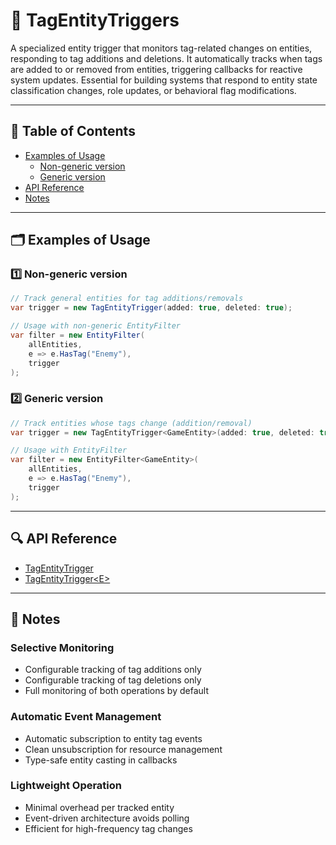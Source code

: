 # 🧩 TagEntityTriggers

A specialized entity trigger that monitors tag-related changes on entities, responding to tag additions and deletions.
It automatically tracks when tags are added to or removed from entities, triggering
callbacks for reactive system updates. Essential for building systems that respond to entity state classification
changes, role updates, or behavioral flag modifications.

---

## 📑 Table of Contents

- [Examples of Usage](#-examples-of-usage)
    - [Non-generic version](#ex1)
    - [Generic version](#ex2)
- [API Reference](#-api-reference)
- [Notes](#-notes)

---

## 🗂 Examples of Usage

<div id="ex1"></div>

### 1️⃣ Non-generic version

```csharp
// Track general entities for tag additions/removals
var trigger = new TagEntityTrigger(added: true, deleted: true);

// Usage with non-generic EntityFilter
var filter = new EntityFilter(
    allEntities,
    e => e.HasTag("Enemy"),
    trigger
);
```

<div id="ex2"></div>

### 2️⃣ Generic version

```csharp
// Track entities whose tags change (addition/removal)
var trigger = new TagEntityTrigger<GameEntity>(added: true, deleted: true);

// Usage with EntityFilter
var filter = new EntityFilter<GameEntity>(
    allEntities,
    e => e.HasTag("Enemy"),
    trigger
);
```

---

## 🔍 API Reference

- [TagEntityTrigger](TagEntityTrigger.md) <!-- + -->
- [TagEntityTrigger\<E>](TagEntityTrigger%601.md) <!-- + -->

---

## 📝 Notes

### Selective Monitoring

- Configurable tracking of tag additions only
- Configurable tracking of tag deletions only
- Full monitoring of both operations by default

### Automatic Event Management

- Automatic subscription to entity tag events
- Clean unsubscription for resource management
- Type-safe entity casting in callbacks

### Lightweight Operation

- Minimal overhead per tracked entity
- Event-driven architecture avoids polling
- Efficient for high-frequency tag changes